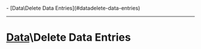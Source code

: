 <div id="toc" markdown="1">
- [Data\Delete Data Entries](#datadelete-data-entries)

</div>

***

# [Data](Data)\\Delete Data Entries

